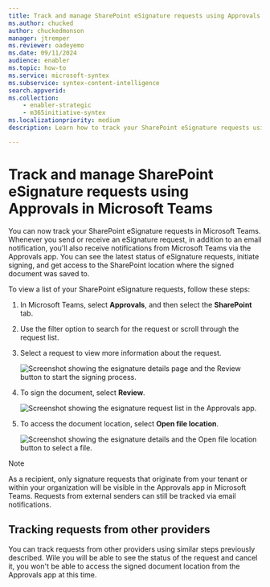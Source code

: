 ```yaml
---
title: Track and manage SharePoint eSignature requests using Approvals in Microsoft Teams
ms.author: chucked
author: chuckedmonson
manager: jtremper
ms.reviewer: oadeyemo
ms.date: 09/11/2024
audience: enabler
ms.topic: how-to
ms.service: microsoft-syntex
ms.subservice: syntex-content-intelligence
search.appverid: 
ms.collection: 
    - enabler-strategic
    - m365initiative-syntex
ms.localizationpriority: medium
description: Learn how to track your SharePoint eSignature requests using the Approvals app in Microsoft Teams. 

---
```


# Track and manage SharePoint eSignature requests using Approvals in Microsoft Teams

You can now track your SharePoint eSignature requests in Microsoft Teams. Whenever you send or receive an eSignature request, in addition to an email notification, you'll also receive notifications from Microsoft Teams via the Approvals app. You can see the latest status of eSignature requests, initiate signing, and get access to the SharePoint location where the signed document was saved to.

To view a list of your SharePoint eSignature requests, follow these steps:

1. In Microsoft Teams, select **Approvals**, and then select the **SharePoint** tab.

2. Use the filter option to search for the request or scroll through the request list.

3. Select a request to view more information about the request.

    ![Screenshot showing the esignature details page and the Review button to start the signing process.](../media/content-understanding/esignature-approvals-request-list.png)

4. To sign the document, select **Review**.  

    ![Screenshot showing the esignature request list in the Approvals app.](../media/content-understanding/esignature-approvals-document-review.png)

5. To access the document location, select **Open file location**.

    ![Screenshot showing the esignature details and the Open file location button to select a file.](../media/content-understanding/esignature-approvals-file-location.png)

> [!NOTE]
> As a recipient, only signature requests that originate from your tenant or within your organization will be visible in the Approvals app in Microsoft Teams. Requests from external senders can still be tracked via email notifications.  

## Tracking requests from other providers
You can track requests from other providers using similar steps previously described. Wile you will be able to see the status of the request and cancel it, you won't be able to access the signed document location from the Approvals app at this time.
